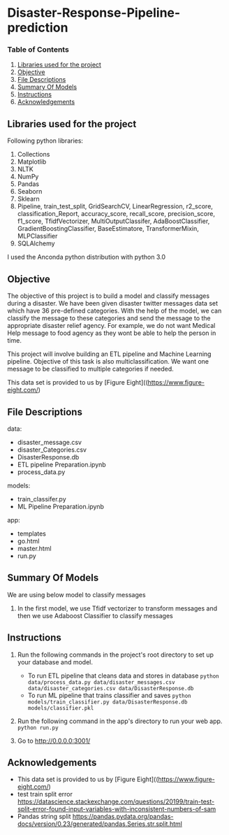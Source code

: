 # Disaster-Response-Pipeline-prediction

### Table of Contents

1. [Libraries used for the project](#libraries)
2. [Objective](#motivation)
3. [File Descriptions](#files)
4. [Summary Of Models](#Models)
5. [Instructions](#Instructions)
6. [Acknowledgements](#acknowledgements)

## Libraries used for the project <a name="libraries"></a>

Following python libraries:

1. Collections
2. Matplotlib 
3. NLTK
4. NumPy
5. Pandas
6. Seaborn
7. Sklearn
8. Pipeline, train_test_split, GridSearchCV, LinearRegression, r2_score, classification_Report, accuracy_score, recall_score, precision_score, f1_score, TfidfVectorizer, MultiOutputClassifer, AdaBoostClassifier, GradientBoostingClassifier, BaseEstimatore, TransformerMixin, MLPClassifier
9. SQLAlchemy


I used the Anconda python distribution with python 3.0

## Objective<a name="motivation"></a>

The objective of this project is to build a model and classify messages during a disaster. We have been given disaster twitter messages data set which have 36 pre-defined categories. With the help of the model, we can classify the message to these categories and send the message to the appropriate disaster relief agency. For example, we do not want Medical Help message to food agency as they wont be able to help the person in time. 

This project will involve building an ETL pipeline and Machine Learning pipeline. Objective of this task is also multiclassification. We want one message to be classified to multiple categories if needed. 

This data set is  provided to us by [Figure Eight]((https://www.figure-eight.com/)

## File Descriptions <a name="files"></a>




data:
- disaster_message.csv
- disaster_Categories.csv
- DisasterResponse.db
- ETL pipeline Preparation.ipynb
- process_data.py

models:
- train_classifer.py
- ML Pipeline Preparation.ipynb


app:
- templates
- go.html
- master.html
- run.py




## Summary Of Models<a name="Models"></a>

We are using below model to classify messages

1. In the first model, we use Tfidf vectorizer to transform messages and then we use Adaboost Classifier to classify messages



## Instructions<a name = "Instructions"></a>
1. Run the following commands in the project's root directory to set up your database and model.

    - To run ETL pipeline that cleans data and stores in database
        `python data/process_data.py data/disaster_messages.csv data/disaster_categories.csv data/DisasterResponse.db`
    - To run ML pipeline that trains classifier and saves
        `python models/train_classifier.py data/DisasterResponse.db models/classifier.pkl`

2. Run the following command in the app's directory to run your web app.
    `python run.py`

3. Go to http://0.0.0.0:3001/

  
## Acknowledgements<a name="acknowledgements"></a>

- This data set is  provided to us by [Figure Eight]((https://www.figure-eight.com/)
- test train split error https://datascience.stackexchange.com/questions/20199/train-test-split-error-found-input-variables-with-inconsistent-numbers-of-sam
- Pandas string split https://pandas.pydata.org/pandas-docs/version/0.23/generated/pandas.Series.str.split.html

